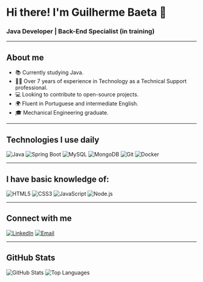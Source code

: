 # Hi there! I'm Guilherme Baeta 🖖

### Java Developer | Back-End Specialist (in training)

---

## About me
- 📚 Currently studying Java.
- 👨‍💻 Over 7 years of experience in Technology as a Technical Support professional.
- 💻 Looking to contribute to open-source projects.
- 🌍 Fluent in Portuguese and intermediate English.
- 🎓 Mechanical Engineering graduate.

---

## Technologies I use daily
![Java](https://img.shields.io/badge/-Java-007396?style=for-the-badge&logo=java&logoColor=white)
![Spring Boot](https://img.shields.io/badge/-Spring_Boot-6DB33F?style=for-the-badge&logo=spring&logoColor=white)
![MySQL](https://img.shields.io/badge/-MySQL-4479A1?style=for-the-badge&logo=mysql&logoColor=white)
![MongoDB](https://img.shields.io/badge/-MongoDB-47A248?style=for-the-badge&logo=mongodb&logoColor=white)
![Git](https://img.shields.io/badge/-Git-F05032?style=for-the-badge&logo=git&logoColor=white)
![Docker](https://img.shields.io/badge/-Docker-2496ED?style=for-the-badge&logo=docker&logoColor=white)

---

## I have basic knowledge of:
![HTML5](https://img.shields.io/badge/-HTML5-E34F26?style=for-the-badge&logo=html5&logoColor=white)
![CSS3](https://img.shields.io/badge/-CSS3-1572B6?style=for-the-badge&logo=css3&logoColor=white)
![JavaScript](https://img.shields.io/badge/-JavaScript-F7DF1E?style=for-the-badge&logo=javascript&logoColor=black)
![Node.js](https://img.shields.io/badge/-Node.js-339933?style=for-the-badge&logo=nodedotjs&logoColor=white)

---

## Connect with me
[![LinkedIn](https://img.shields.io/badge/-LinkedIn-0A66C2?style=for-the-badge&logo=linkedin&logoColor=white)](https://www.linkedin.com/in/guilhermebaeta/)
[![Email](https://img.shields.io/badge/-Email-D14836?style=for-the-badge&logo=gmail&logoColor=white)](mailto:guilhermebaetapena@gmail.com)

---

## GitHub Stats
![GitHub Stats](https://github-readme-stats.vercel.app/api?username=GuiBaeta&show_icons=true&theme=radical)
![Top Languages](https://github-readme-stats.vercel.app/api/top-langs/?username=GuiBaeta&layout=compact&theme=radical)
